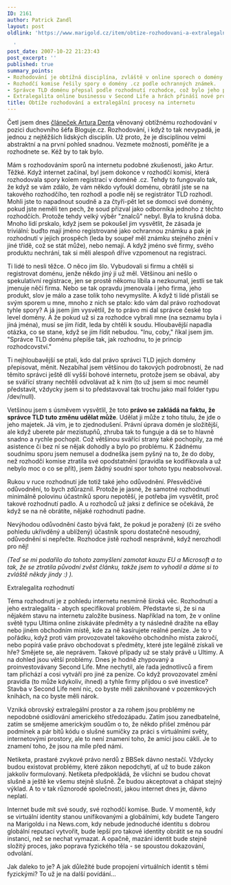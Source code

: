 ```yaml
---
ID: 2161
author: Patrick Zandl
layout: post
oldlink: 'https://www.marigold.cz/item/obtize-rozhodovani-a-extralegalni-procesy-na-internetu

  '
post_date: 2007-10-22 21:23:43
post_excerpt: ''
published: true
summary_points:
- Rozhodování je obtížná disciplína, zvláště v online sporech o domény.
- Rozhodčí komise řešily spory o domény .cz podle ochranných známek.
- Správce TLD doménu přepsal podle rozhodnutí rozhodce, což bylo jeho právo.
- Extralegalita online businessu v Second Life a hrách přináší nové problémy.
title: Obtíže rozhodování a extralegální procesy na internetu
---
```


Četl jsem dnes <a href="http://www.misantrop.info/607398-pondelni-psani-o-nerozhodnosti.php">článeček Artura Denta</a> věnovaný obtížnému rozhodování v pozici duchovního šéfa Bloguje.cz. Rozhodování, i když to tak nevypadá, je jednou z nejtěžších lidských disciplín. Už proto, že je disciplínou velmi abstraktní a na první pohled snadnou. Vezmete možnosti, poměříte je a rozhodnete se. Kéž by to tak bylo. 

Mám s rozhodováním sporů na internetu podobné zkušenosti, jako Artur. Těžké. Když internet začínal, byl jsem dokonce v rozhodčí komisi, která rozhodovala spory kolem registrací v doméně .cz. Tehdy to fungovalo tak, že když se vám zdálo, že vám někdo vyfoukl doménu, obrátil jste se na takového rozhodčího, ten rozhodl a podle něj se registrátor TLD rozhodl. Mohli jste to napadnout soudně a za čtyři-pět let se domoci své domény, pokud jste neměli ten pech, že soud přizval jako odborníka jednoho z těchto rozhodčích. Protože tehdy velký výběr "znalců" nebyl. Byla to krušná doba. Mnoho lidí prskalo, když jsem se pokoušel jim vysvětlit, že zásada je triviální: buďto mají jméno registrované jako ochrannou známku a pak je rozhodnutí v jejich prospěch (leda by soupeř měl známku stejného znění v jiné třídě, což se stát může), nebo nemají. A když jméno své firmy, svého produktu nechrání, tak si měli alespoň dříve vzpomenout na registraci. 
<!--more-->

Ti lidé to nesli těžce. O něco jim šlo. Vybudovali si firmu a chtěli si registrovat doménu, jenže někdo jiný ji už měl. Většinou ani nešlo o spekulativní registrace, jen se prostě někomu líbila a nezkoumal, jestli se tak jmenuje něčí firma. Nebo se tak opravdu jmenovala i jeho firma, jeho produkt, slov je málo a zase tolik toho nevymyslíte. A když ti lidé přistáli se svým sporem u mne, mnoho z nich se ptalo: kdo vám dal právo rozhodovat tyhle spory? A já jsem jim vysvětlil, že to právo mi dal správce české top level domény. A že pokud už si za rozhodce vybrali mne (na seznamu byla i jiná jména), musí se jím řídit, leda by chtěli k soudu. Hloubavější napadla otázka, co se stane, když se jím řídit nebudou. "Inu, coby," říkal jsem jim. "Správce TLD doménu přepíše tak, jak rozhodnu, to je princip rozhodcovství." 

Ti nejhloubavější se ptali, kdo dal právo správci TLD jejich domény přepisovat, měnit. Nezabíhal jsem většinou do takových podrobností, že nad těmito správci ještě dlí vyšší bohové internetu, protože jsem se obával, aby se svářící strany nechtěli odvolávat až k nim (to už jsem si moc neuměl představit, vždycky jsem si to představoval tak trochu jako mail folder typu /dev/null). 

Vetšinou jsem s úsměvem vysvětlil, že toto <strong>právo se zakládá na faktu, že správce TLD tuto změnu udělat může</strong>. Udělat ji může z toho titulu, že jde o jeho majetek. Já vím, je to zjednodušení. Právní úprava domén je složitější, ale když uberete pár mezistupňů, zhruba tak to funguje a dá se to hlavně snadno a rychle pochopit. Což většinou svářící strany také pochopily, za mé asistence či bez ní se nějak dohodly a bylo po problému. K žádnému soudnímu sporu jsem nemusel a dodneška jsem pyšný na to, že do doby, než rozhodčí komise ztratila své opodstatnění (pravidla se kodifikovala a už nebylo moc o co se přít), jsem žádný soudní spor tohoto typu  neabsolvoval. 

Rukou v ruce rozhodnutí jde totiž také jeho odůvodnění. Přesvědčivé odůvodnění, to bych zdůraznil. Protože je jasné, že samotné rozhodnutí minimálně polovinu účastníků sporu nepotěší, je potřeba jim vysvětlit, proč takové rozhodnutí padlo. A u rozhodců už jaksi z definice se očekává, že když se na ně obrátíte, nějaké rozhodnutí padne. 

Nevýhodou odůvodnění často bývá fakt, že pokud je poražený (či ze svého pohledu ukřivděný a ublížený) účastník sporu dostatečně nesoudný, odůvodnění si nepřečte. Rozhodce jistě rozhodl nesprávně, když nerozhodl pro něj! 

<em>(Teď se mi podařilo do tohoto zamyšlení zamotat kauzu EU a Microsoft a to tak, že se ztratila původní zvěst článku, takže jsem to vyhodil a dáme si to zvláště někdy jindy :) ).</em>

Extralegalita rozhodnutí

Téma rozhodnutí je z pohledu internetu nesmírně široká věc. Rozhodnutí a jeho extralegalita - abych specifikoval problém. Představte si, že si na nějakém stavu na internetu založíte business. Například na tom, že v online světě typu Ultima online získáváte předměty a ty následně dražíte na eBay nebo jiném  obchodním místě, kde za ně kasírujete reálné peníze. Je to v pořádku, když proti vám provozovatel takového obchodního místa zakročí, nebo popírá vaše právo obchodovat s předměty, které jste legálně získali ve hře? Smějete se, ale neprávem. Takové případy už se staly právě u Ultimy. A na dohled jsou větší problémy. Dnes je hodně zhypovaný a proinvestovávany Second Life. Mne nechytil, ale řada jednotlivců a  firem tam přichází a cosi vytváří pro jiné za peníze. Co když provozovatel změní pravidla (to může kdykoliv, ihned) a tyhle firmy přijdou o své investice? Stavba v Second Life není nic, co byste měli zaknihované v pozemkových knihách, na co byste měli nárok. 

Vzniká obrovský extralegální prostor a za rohem jsou problémy ne nepodobné osidlování amerického středozápadu. Zatím jsou zanedbatelné, zatím se smějeme americkým soudům o to, že někdo přišel změnou pár podmínek a pár bitů kódu o slušné sumičky za práci s virtuálními světy, internetovými prostory, ale to není znamení toho, že amíci jsou cáklí. Je to znamení toho, že jsou na míle před námi. 

Netiketa, prastaré zvykové právo nerdů z BBSek dávno nestačí. Vždycky budou existovat problémy, které zákon nepodchytí, ať už to bude zákon jakkoliv formulovaný. Netiketa předpokládá, že všichni se budou chovat slušně a ještě ke všemu stejně slušně. Že budou akceptovat a chápat stejný výklad. A to v tak různorodé společnosti, jakou internet dnes je, dávno neplatí. 

Internet bude mít své soudy, své rozhodčí komise. Bude. V momentě, kdy se virtuální identity stanou unifikovanými a globálními, kdy budete Tangero na Marigoldu i na News.com, kdy nebude jednoduché identitu s dobrou globální reputací vytvořit, bude lepší pro takové identity obrátit se na soudní instanci, než se nechat vymazat. A opačně, mazání identit bude stejně složitý proces, jako poprava fyzického těla - se spoustou dokazování, odvolání. 

Jak daleko to je? A jak důležité bude propojení virtuálních identit s těmi fyzickými? To už je na další povídání...